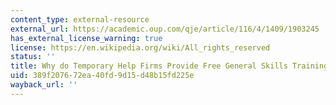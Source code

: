 ```yaml
---
content_type: external-resource
external_url: https://academic.oup.com/qje/article/116/4/1409/1903245
has_external_license_warning: true
license: https://en.wikipedia.org/wiki/All_rights_reserved
status: ''
title: Why do Temporary Help Firms Provide Free General Skills Training?
uid: 389f2076-72ea-40fd-9d15-d48b15fd225e
wayback_url: ''
---
```

